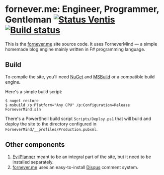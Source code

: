 fornever.me: Engineer, Programmer, Gentleman [![Status Ventis](https://img.shields.io/badge/status-ventis-yellow.svg)](https://github.com/ForNeVeR/andivionian-status-classifier) [![Build status](https://ci.appveyor.com/api/projects/status/dh7qx27hrjs8chp3/branch/develop?svg=true)](https://ci.appveyor.com/project/ForNeVeR/fornever-me/branch/develop)
============================================

This is the [fornever.me][] site source code. It uses ForneverMind — a simple
homemade blog engine mainly written in F# programming language.

Build
-----

To compile the site, you'll need [NuGet][nuget] and [MSBuild][msbuild] or a
compatible build engine.

Here's a simple build script:

    $ nuget restore
    $ msbuild /p:Platform="Any CPU" /p:Configuration=Release ForneverMind.sln

There's a PowerShell build script `Scripts/Deploy.ps1` that will build and
deploy the site to the directory configured in
`ForneverMind/__profiles/Production.pubxml`.

Other components
----------------

1.  [EvilPlanner][evil-planner] meant to be an integral part of the site, but it
    need to be installed separately.
2.  [fornever.me][] uses an easy-to-install [Disqus][disqus] comment system.

[disqus]: https://disqus.com/
[evil-planner]: https://github.com/ForNeVeR/EvilPlanner
[fornever.me]: https://fornever.me/
[msbuild]: https://msdn.microsoft.com/en-us/library/dd393574.aspx
[nuget]: https://www.nuget.org/
